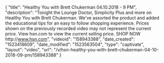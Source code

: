 {
    "title": "Healthy You with Brett Chukerman 04.10.2018 - 9 PM",
    "description": "Tonight the Lounge Doctor, Simplicity Plus and more on Healthy You with Brett Chukerman. We've assorted the product and added the educational tips for an easy to follow shopping experience. Prices shown on the previously recorded video may not represent the current price.  View hsn.com to view the current selling price. SHOP NOW http:\/\/www.hsn.com",
    "videoid": "158943388",
    "date_created": "1523418609",
    "date_modified": "1523563504",
    "type": "captivate",
    "layout": "video",
    "url": "\/v\/hsn-healthy-you-with-brett-chukerman-04-10-2018-09-pm\/158943388"
}